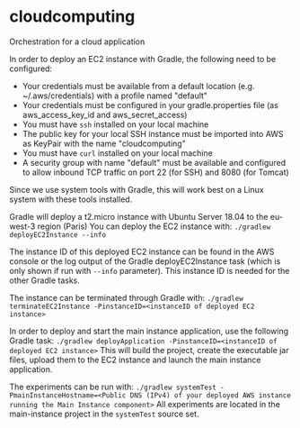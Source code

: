 # cloudcomputing
Orchestration for a cloud application

In order to deploy an EC2 instance with Gradle, the following need to be configured:
- Your credentials must be available from a default location (e.g. ~/.aws/credentials) with a profile named "default"
- Your credentials must be configured in your gradle.properties file (as aws_access_key_id and aws_secret_access)
- You must have `ssh` installed on your local machine
- The public key for your local SSH instance must be imported into AWS as KeyPair with the name "cloudcomputing"
- You must have `curl` installed on your local machine
- A security group with name "default" must be available and configured to allow inbound TCP traffic on port 22 (for SSH) and 8080 (for Tomcat)

Since we use system tools with Gradle, this will work best on a Linux system with these tools installed.

Gradle will deploy a t2.micro instance with Ubuntu Server 18.04 to the eu-west-3 region (Paris)
You can deploy the EC2 instance with:
`./gradlew deployEC2Instance --info`

The instance ID of this deployed EC2 instance can be found in the AWS console or the log output of the Gradle deployEC2Instance task (which is only shown if run with `--info` parameter). This instance ID is needed for the other Gradle tasks.

The instance can be terminated through Gradle with:
`./gradlew terminateEC2Instance -PinstanceID=<instanceID of deployed EC2 instance>`

In order to deploy and start the main instance application, use the following Gradle task:
`./gradlew deployApplication -PinstanceID=<instanceID of deployed EC2 instance>`
This will build the project, create the executable jar files, upload them to the EC2 instance and launch the main instance application.

The experiments can be run with:
`./gradlew systemTest -PmainInstanceHostname=<Public DNS (IPv4) of your deployed AWS instance running the Main Instance component>`
All experiments are located in the main-instance project in the `systemTest` source set.